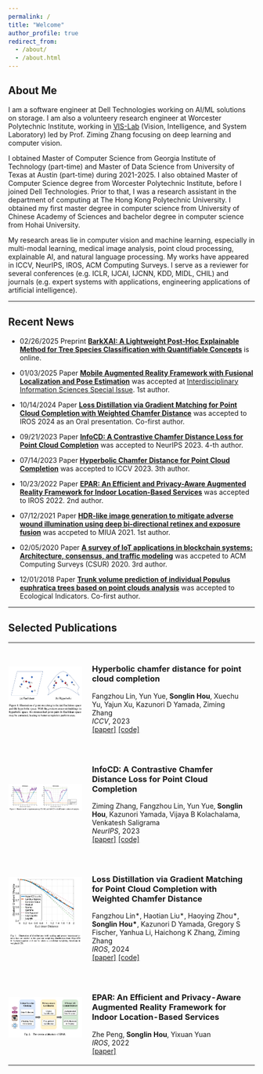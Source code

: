```yaml
---
permalink: /
title: "Welcome"
author_profile: true
redirect_from: 
  - /about/
  - /about.html
---
```


## About Me
I am a software engineer at Dell Technologies working on AI/ML solutions on storage. I am also a volunteery research engineer at Worcester Polytechnic Institute, working in <a href="https://zhang-vislab.github.io/" target="_blank">VIS-Lab</a> (Vision, Intelligence, and System Laboratory) led by Prof. Ziming Zhang focusing on deep learning and computer vision. 

I obtained Master of Computer Science from Georgia Institute of Technology (part-time) and Master of Data Science from University of Texas at Austin (part-time) during 2021-2025. I also obtained Master of Computer Science degree from Worcester Polytechnic Institute, before I joined Dell Technologies. Prior to that, I was a research assistant in the department of computing at The Hong Kong Polytechnic University. I obtained my first master degree in computer science from University of Chinese Academy of Sciences and bachelor degree in computer science from Hohai University.

My research areas lie in computer vision and machine learning, especially in multi-modal learning, medical image analysis, point cloud processing, explainable AI, and natural language processing. My works have appeared in ICCV, NeurIPS, IROS, ACM Computing Surveys. I serve as a reviewer for several conferences (e.g. ICLR, IJCAI, IJCNN, KDD, MIDL, CHIL) and journals (e.g. expert systems with applications, engineering applications of artificial intelligence). 

---

## Recent News
* 02/26/2025 Preprint [**BarkXAI: A Lightweight Post-Hoc Explainable Method for Tree Species Classification with Quantifiable Concepts**](https://arxiv.org/abs/2502.18844) is online.

* 01/03/2025 Paper [**Mobile Augmented Reality Framework with Fusional Localization and Pose Estimation**](https://arxiv.org/pdf/2501.03336) was accepted at [Interdisciplinary Information Sciences Special Issue](https://gp-ds.tohoku.ac.jp/en/events/iis-2024.html). 1st author. 

* 10/14/2024 Paper [**Loss Distillation via Gradient Matching for Point Cloud Completion with Weighted Chamfer Distance**](https://arxiv.org/pdf/2409.06171) was accepted to IROS 2024 as an Oral presentation. Co-first author.

* 09/21/2023 Paper [**InfoCD: A Contrastive Chamfer Distance Loss for Point Cloud Completion**](https://proceedings.neurips.cc/paper_files/paper/2023/hash/f2ea1943896474b7cd9796b93e526f6f-Abstract-Conference.html) was accepted to NeurIPS 2023. 4-th author.

* 07/14/2023 Paper [**Hyperbolic Chamfer Distance for Point Cloud Completion**](https://openaccess.thecvf.com/content/ICCV2023/papers/Lin_Hyperbolic_Chamfer_Distance_for_Point_Cloud_Completion_ICCV_2023_paper.pdf) was accepted to ICCV 2023. 3th author.

* 10/23/2022 Paper [**EPAR: An Efficient and Privacy-Aware Augmented Reality Framework for Indoor Location-Based Services**](https://ieeexplore.ieee.org/abstract/document/9981149) was accepted to IROS 2022. 2nd author.

* 07/12/2021 Paper [**HDR-like image generation to mitigate adverse wound illumination using deep bi-directional retinex and exposure fusion**](https://link.springer.com/chapter/10.1007/978-3-030-80432-9_24) was accpeted to MIUA 2021. 1st author.

* 02/05/2020 Paper [**A survey of IoT applications in blockchain systems: Architecture, consensus, and traffic modeling**](https://dl.acm.org/doi/abs/10.1145/3372136) was accpeted to ACM Computing Surveys (CSUR) 2020. 3rd author.

* 12/01/2018 Paper [**Trunk volume prediction of individual Populus euphratica trees based on point clouds analysis**](https://www.sciencedirect.com/science/article/abs/pii/S1470160X18305089) was accepted to Ecological Indicators. Co-first author.

---

<h2><span>Selected Publications</span></h2>
<table cellspacing="0" cellpadding="0">
<tr>
<td style="padding:0px;width:30%;vertical-align:middle">
  <img src="../images/hyperCD.png" height="100%" width="100%" style="border-style: none">
</td>
<td style="padding:20px;width:70%;vertical-align:middle">  
  <h3>Hyperbolic chamfer distance for point cloud completion</h3>
  Fangzhou Lin, Yun Yue, <b>Songlin Hou</b>, Xuechu Yu, Yajun Xu, Kazunori D Yamada, Ziming Zhang
  <br>
  <em>ICCV</em>, 2023
  <br>
  <div>
    <a href="https://openaccess.thecvf.com/content/ICCV2023/papers/Lin_Hyperbolic_Chamfer_Distance_for_Point_Cloud_Completion_ICCV_2023_paper.pdf">[paper]</a>
    <a href="https://github.com/Zhang-VISLab/ICCV2023-HyperCD">[code]</a>
  </div>  
</td>
</tr>    
<tr>
<td style="padding:0px;width:30%;vertical-align:middle">
  <img src="../images/infoCD.png" height="100%" width="100%" style="border-style: none">
</td>
<td style="padding:20px;width:70%;vertical-align:middle">  
  <h3>InfoCD: A Contrastive Chamfer Distance Loss for Point Cloud Completion</h3>
  Ziming Zhang, Fangzhou Lin, Yun Yue, <b>Songlin Hou</b>, Kazunori Yamada, Vijaya B Kolachalama, Venkatesh Saligrama
  <br>
  <em>NeurIPS</em>, 2023
  <br>
  <div>
    <a href="https://proceedings.neurips.cc/paper_files/paper/2023/file/f2ea1943896474b7cd9796b93e526f6f-Paper-Conference.pdf">[paper]</a>
    <a href="https://github.com/Zhang-VISLab/NeurIPS2023-InfoCD">[code]</a>
  </div>  
</td>
</tr>    
<tr>
<td style="padding:0px;width:30%;vertical-align:middle">
  <img src="../images/weightedChamfer.png" height="100%" width="100%" style="border-style: none">
</td>
<td style="padding:20px;width:70%;vertical-align:middle">  
  <h3>Loss Distillation via Gradient Matching for Point Cloud Completion with Weighted Chamfer Distance</h3>
  Fangzhou Lin*, Haotian Liu*, Haoying Zhou*, <b>Songlin Hou*</b>, Kazunori D Yamada, Gregory S Fischer, Yanhua Li, Haichong K Zhang, Ziming Zhang

  <br>
  <em>IROS</em>, 2024
  <br>
  <div>
    <a href="https://arxiv.org/pdf/2409.06171">[paper]</a>
    <a href="https://github.com/Zhang-VISLab/IROS2024-LossDistillationWeightedCD">[code]</a>
  </div>  
</td>
</tr>  
<tr>
<td style="padding:0px;width:30%;vertical-align:middle">
  <img src="../images/EPAR.png" height="100%" width="100%" style="border-style: none">
</td>
<td style="padding:20px;width:70%;vertical-align:middle">  
  <h3>EPAR: An Efficient and Privacy-Aware Augmented Reality Framework for Indoor Location-Based Services</h3>
  Zhe Peng, <b>Songlin Hou</b>, Yixuan Yuan
  <br>
  <em>IROS</em>, 2022
  <br>
  <div>
    <a href="https://ieeexplore.ieee.org/abstract/document/9981149">[paper]</a>
  </div>  
</td>
</tr>  
</table>